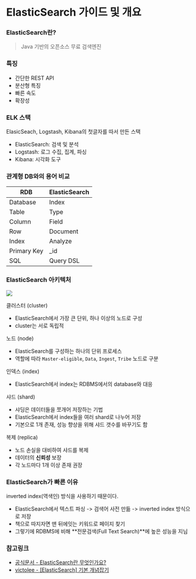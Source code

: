 # ElasticSearch 가이드 및 개요

### ElasticSearch란?

> Java 기반의 오픈소스 무료 검색엔진

### 특징

- 간단한 REST API
- 분산형 특징
- 빠른 속도
- 확장성

### ELK 스택

ElasicSeach, Logstash, Kibana의 첫글자를 따서 만든 스택

- ElasticSearch: 검색 및 분석
- Logstash: 로그 수집, 집계, 파싱
- Kibana: 시각화 도구

### 관계형 DB와의 용어 비교

| RDB         | ElasticSearch |
| ----------- | ------------- |
| Database    | Index         |
| Table       | Type          |
| Column      | Field         |
| Row         | Document      |
| Index       | Analyze       |
| Primary Key | \_id          |
| SQL         | Query DSL     |

### ElasticSearch 아키텍처

![](https://img1.daumcdn.net/thumb/R1280x0/?scode=mtistory2&fname=http%3A%2F%2Fcfile27.uf.tistory.com%2Fimage%2F99A97A355C98D42D2E5196)

클러스터 (cluster)

- ElasticSearch에서 가장 큰 단위, 하나 이상의 노드로 구성
- cluster는 서로 독립적

노드 (node)

- ElasticSearch를 구성하는 하나의 단위 프로세스
- 역할에 따라 `Master-eligible`, `Data`, `Ingest`, `Tribe` 노드로 구분

인덱스 (index)

- ElasticSearch에서 index는 RDBMS에서의 database와 대응

샤드 (shard)

- 샤딩은 데이터들을 쪼개어 저장하는 기법
- ElasticSearch에서 index들을 여러 shard로 나누어 저장
- 기본으로 1개 존재, 성능 향상을 위해 샤드 갯수를 바꾸기도 함

복제 (replica)

- 노드 손실을 대비하여 샤드를 복제
- 데이터의 **신뢰성** 보장
- 각 노드마다 1개 이상 존재 권장

### ElasticSearch가 빠른 이유

inverted index(역색인) 방식을 사용하기 때문이다.

- ElasticSearch에서 텍스트 파싱 -> 검색어 사전 만듦 -> inverted index 방식으로 저장
- 책으로 따지자면 맨 뒤에잇는 키워드로 페이지 찾기
- 그렇기에 RDBMS에 비해 **전문검색(Full Text Search)**에 높은 성능을 지님

### 참고링크

- [공식문서 - ElasticSearch란 무엇인가요?](https://www.elastic.co/kr/what-is/elasticsearch)
- [victolee - [ElasticSearch] 기본 개념잡기](https://victorydntmd.tistory.com/308)

